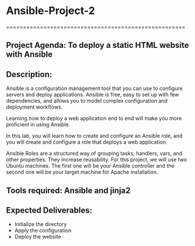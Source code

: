 # Ansible-Project-2

=====================================================

## Project Agenda: To deploy a static HTML website with Ansible

## Description:

Ansible is a configuration management tool that you can use to configure servers
and deploy applications. Ansible is free, easy to set up with few dependencies, and
allows you to model complex configuration and deployment workflows.

Learning how to deploy a web application end to end will make you more proficient
in using Ansible.

In this lab, you will learn how to create and configure an Ansible role, and you will
create and configure a role that deploys a web application.

Ansible Roles are a structured way of grouping tasks, handlers, vars, and other
properties. They increase reusability. For this project, we will use two Ubuntu
machines. The first one will be your Ansible controller and the second one will be
your target machine for Apache installation.

## Tools required: Ansible and jinja2

## Expected Deliverables:

- Initialize the directory
- Apply the configuration
- Deploy the website
